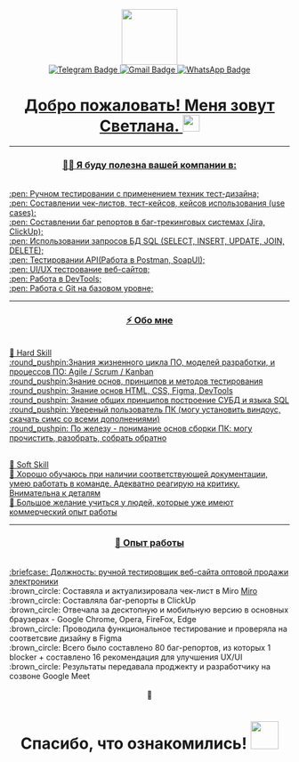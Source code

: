 <div id="header" align="center"> <img src="https://media.giphy.com/media/smGCEo5zsAXtK4bqAT/giphy.gif" width="100"/>
<div id="badges" align="center">
   <a href="https://t.me/whoa_1ana">
  <img src="https://img.shields.io/badge/Telegram-blue?style=for-the-badge&logo=Telegram&logoColor=white" alt="Telegram Badge"/>  
       <a href="mailto:kurgulovas@gmail.com"">
  <img src="https://img.shields.io/badge/Gmail-red?style=for-the-badge&logo=Gmail&logoColor=white" alt="Gmail Badge"/> 
            <a href="https://wa.me/89232559021?">
  <img src="https://img.shields.io/badge/whatsapp-green?style=for-the-badge&logo=whatsapp&logoColor=white" alt="WhatsApp Badge"/> 
</div>
      <div>
   <a href="https://komarev.com/ghpvc/?username=kurgulana">
     <img src="https://komarev.com/ghpvc/?username=kurgulana"&style=flat-square&color=blue" alt=""/>
</div>
      
<h1>
 Добро пожаловать! Меня зовут Светлана. 
  <img src="https://media.giphy.com/media/hvRJCLFzcasrR4ia7z/giphy.gif" width="30px"/>
</h1>

---

### :woman_technologist:  Я буду полезна вашей компании в:
<div align="left">
<br>:pen: Ручном тестировании с применением техник тест-дизайна;
<br>:pen: Cоставлении чек-листов, тест-кейсов, кейсов использования (use cases);
<br>:pen: Составлении баг репортов в баг-трекинговых системах (Jira, ClickUp);
<br>:pen:  Использовании запросов БД SQL (SELECT, INSERT, UPDATE, JOIN, DELETE);
<br>:pen:  Тестировании API(Работа в Postman, SoapUI);
<br>:pen:  UI/UX тестрование веб-сайтов;
<br>:pen:  Работа в DevTools;
<br>:pen: Работа с Git на базовом уровне;
</div>

---

###  ⚡ Обо мне
<div align="left">
<br>🔭 Hard Skill
<br> :round_pushpin:Знания жизненного цикла ПО, моделей разработки, и процессов ПО: Agile / Scrum / Kanban
<br> :round_pushpin:Знание основ, принципов и методов тестирования
<br> :round_pushpin:  Знание основ HTML, CSS, Figma, DevTools
<br> :round_pushpin: Знание общих принципов построение СУБД и языка SQL
<br> :round_pushpin: Увереный пользователь ПК (могу установить виндоус, скачать симс со всеми дополнениями)
<br> :round_pushpin: По железу - понимание основ сборки ПК: могу прочистить, разобрать, собрать обратно  

<br>🌱 Soft Skill
<br> :round_pushpin: Хорошо обучаюсь при наличии соответствующей документации, умею работать в команде. Адекватно реагирую на критику. Внимательна к деталям
<br> :round_pushpin: Большое желание учиться у людей, которые уже имеют коммерческий опыт работы
</div>

---

 ### 🤔 Опыт работы
 <div align="left">
<br> :briefcase: Должность: ручной тестировщик  <a href="https://str-mobile.ru/"> веб-сайта оптовой продажи электроники </a>
<br>	:brown_circle: Составяла и актуализировала чек-лист в Miro <a href="https://miro.com/welcomeonboard/dG9MNXJxbXJrODRzbFpCN00xaEFhdEM4ODdiMmlsU3pxM0xvYzZNaGF1RnRxc21hNktlYm1lWFhORERObWJkenwzNDU4NzY0NTE0MDM1MjE3MTkyfDI=?share_link_id=955550036939"> Miro </a>
<br> 	:brown_circle: Составляла баг-репорты в ClickUp
<br> 	:brown_circle: Отвечала за десктопную и мобильную версию в основных браузерах - Google Chrome, Opera, FireFox, Edge
<br> 	:brown_circle: Проводила функциональное тестирование и проверяла на соответсвие дизайну в Figma
<br> 	:brown_circle: Всего было составлено 80 баг-репортов, из которых 1 blocker + составлено 16 рекомендация для улучшения UX/UI
<br> 	:brown_circle: Результаты передавала проджекту и разработчику на созвоне Google Meet
</div>
<br>
<div align="center">
💬
   </div>
<h1>
Спасибо, что ознакомились! 
  <img src="https://media.giphy.com/media/v1.Y2lkPTc5MGI3NjExdnJ6MTB3dmdwN2EzbHlnejQxOGx5aWxtN3ZoNnhxdmJ5cXVldThpaiZlcD12MV9pbnRlcm5hbF9naWZfYnlfaWQmY3Q9Zw/KEf7gXqvQ8B3SWnUid/giphy.gif)https://media.giphy.com/media/v1.Y2lkPTc5MGI3NjExdnJ6MTB3dmdwN2EzbHlnejQxOGx5aWxtN3ZoNnhxdmJ5cXVldThpaiZlcD12MV9pbnRlcm5hbF9naWZfYnlfaWQmY3Q9Zw/KEf7gXqvQ8B3SWnUid/giphy.gif" width="50px"/>
</h1>
